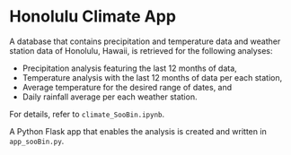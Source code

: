 # Honolulu Climate App

A database that contains precipitation and temperature data and weather station data of Honolulu, Hawaii, is retrieved for the following analyses:
* Precipitation analysis featuring the last 12 months of data,
* Temperature analysis with the last 12 months of data per each station,
* Average temperature for the desired range of dates, and
* Daily rainfall average per each weather station.

For details, refer to `climate_SooBin.ipynb`.

A Python Flask app that enables the analysis is created and written in `app_sooBin.py`.